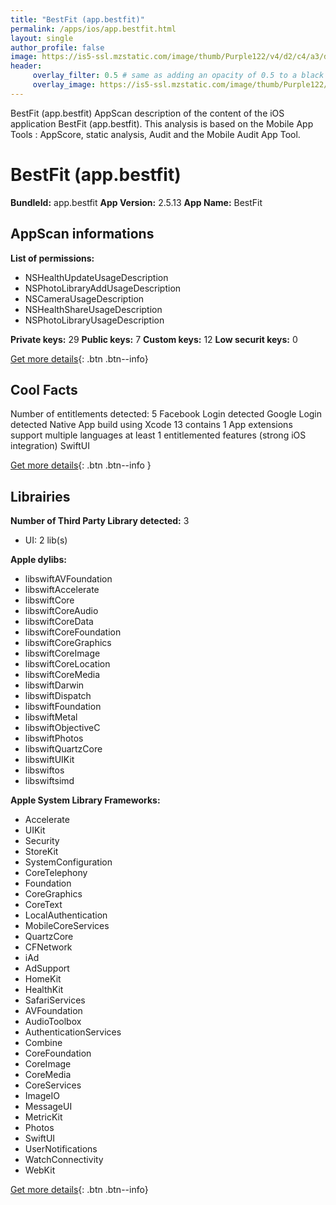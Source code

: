 ```yaml
---
title: "BestFit (app.bestfit)"
permalink: /apps/ios/app.bestfit.html
layout: single
author_profile: false
image: https://is5-ssl.mzstatic.com/image/thumb/Purple122/v4/d2/c4/a3/d2c4a3aa-3af6-a379-9d75-7673f0915cc3/AppIcon-0-0-1x_U007emarketing-0-0-0-5-0-0-sRGB-0-0-0-GLES2_U002c0-512MB-85-220-0-0.png/512x512bb.jpg
header: 
     overlay_filter: 0.5 # same as adding an opacity of 0.5 to a black background
     overlay_image: https://is5-ssl.mzstatic.com/image/thumb/Purple122/v4/d2/c4/a3/d2c4a3aa-3af6-a379-9d75-7673f0915cc3/AppIcon-0-0-1x_U007emarketing-0-0-0-5-0-0-sRGB-0-0-0-GLES2_U002c0-512MB-85-220-0-0.png/512x512bb.jpg
---
```

BestFit (app.bestfit) AppScan description of the content of the iOS application BestFit (app.bestfit). This analysis is based on the Mobile App Tools : AppScore, static analysis, Audit and the Mobile Audit App Tool.

# BestFit (app.bestfit)

**BundleId:** app.bestfit
**App Version:** 2.5.13
**App Name:** BestFit


## AppScan informations 

**List of permissions:** 
- NSHealthUpdateUsageDescription
- NSPhotoLibraryAddUsageDescription
- NSCameraUsageDescription
- NSHealthShareUsageDescription
- NSPhotoLibraryUsageDescription
  
  
**Private keys:** 29
**Public keys:** 7
**Custom keys:** 12
**Low securit keys:** 0
  
[Get more details](/pricing.html){: .btn .btn--info}

## Cool Facts

Number of entitlements detected: 5
Facebook Login detected
Google Login detected
Native App
build using Xcode 13
contains 1 App extensions
support multiple languages
at least 1 entitlemented features (strong iOS integration)
SwiftUI
  
[Get more details](/pricing.html){: .btn .btn--info }

## Librairies 
**Number of Third Party Library detected:** 3
- UI: 2 lib(s)


**Apple dylibs:**
- libswiftAVFoundation
- libswiftAccelerate
- libswiftCore
- libswiftCoreAudio
- libswiftCoreData
- libswiftCoreFoundation
- libswiftCoreGraphics
- libswiftCoreImage
- libswiftCoreLocation
- libswiftCoreMedia
- libswiftDarwin
- libswiftDispatch
- libswiftFoundation
- libswiftMetal
- libswiftObjectiveC
- libswiftPhotos
- libswiftQuartzCore
- libswiftUIKit
- libswiftos
- libswiftsimd


**Apple System Library Frameworks:**
- Accelerate
- UIKit
- Security
- StoreKit
- SystemConfiguration
- CoreTelephony
- Foundation
- CoreGraphics
- CoreText
- LocalAuthentication
- MobileCoreServices
- QuartzCore
- CFNetwork
- iAd
- AdSupport
- HomeKit
- HealthKit
- SafariServices
- AVFoundation
- AudioToolbox
- AuthenticationServices
- Combine
- CoreFoundation
- CoreImage
- CoreMedia
- CoreServices
- ImageIO
- MessageUI
- MetricKit
- Photos
- SwiftUI
- UserNotifications
- WatchConnectivity
- WebKit


  
[Get more details](/pricing.html){: .btn .btn--info}

